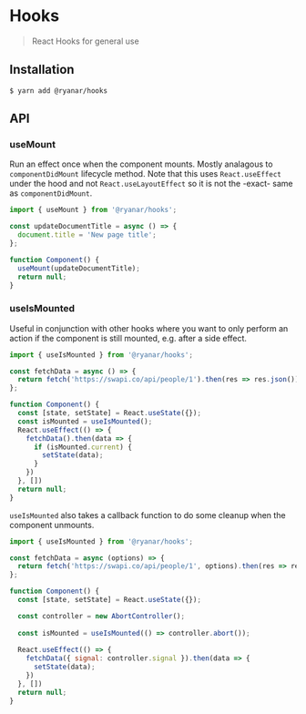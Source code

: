 # Hooks

> React Hooks for general use

## Installation

```shell
$ yarn add @ryanar/hooks
```

## API

### useMount

Run an effect once when the component mounts. Mostly analagous to `componentDidMount` lifecycle method. Note that this uses `React.useEffect` under the hood and not `React.useLayoutEffect` so it is not the -exact- same as `componentDidMount`.

```js
import { useMount } from '@ryanar/hooks';

const updateDocumentTitle = async () => {
  document.title = 'New page title';
};

function Component() {
  useMount(updateDocumentTitle);
  return null;
}
```

### useIsMounted

Useful in conjunction with other hooks where you want to only perform an action if the component is still mounted, e.g. after a side effect.

```js
import { useIsMounted } from '@ryanar/hooks';

const fetchData = async () => {
  return fetch('https://swapi.co/api/people/1').then(res => res.json())
};

function Component() {
  const [state, setState] = React.useState({});
  const isMounted = useIsMounted();
  React.useEffect(() => {
    fetchData().then(data => {
      if (isMounted.current) {
        setState(data);
      }
    })
  }, [])
  return null;
}
```

`useIsMounted` also takes a callback function to do some cleanup when the component unmounts.


```js
import { useIsMounted } from '@ryanar/hooks';

const fetchData = async (options) => {
  return fetch('https://swapi.co/api/people/1', options).then(res => res.json())
};

function Component() {
  const [state, setState] = React.useState({});

  const controller = new AbortController();
  
  const isMounted = useIsMounted(() => controller.abort());
  
  React.useEffect(() => {
    fetchData({ signal: controller.signal }).then(data => {
      setState(data);
    })
  }, [])
  return null;
}
```
